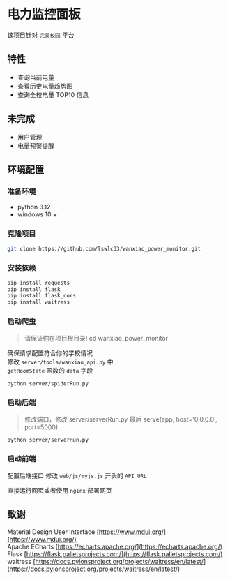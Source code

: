 # 电力监控面板

该项目针对 `完美校园` 平台

## 特性

-   查询当前电量
-   查看历史电量趋势图
-   查询全校电量 TOP10 信息

## 未完成

-   用户管理
-   电量预警提醒

## 环境配置

### 准备环境

-   python 3.12
-   windows 10 +

### 克隆项目

```bash
git clone https://github.com/lswlc33/wanxiao_power_monitor.git
```

### 安装依赖

```bash
pip install requests
pip install flask
pip install flask_cors
pip install waitress
```

### 启动爬虫

> 请保证你在项目根目录!
> cd wanxiao_power_monitor

确保请求配置符合你的学校情况  
修改 `server/tools/wanxiao_api.py` 中  
`getRoomState` 函数的 `data` 字段

```bash
python server/spiderRun.py
```

### 启动后端

> 修改端口，修改 server/serverRun.py 最后
> serve(app, host='0.0.0.0', port=5000)

```bash
python server/serverRun.py
```

### 启动前端

配置后端接口
修改 `web/js/myjs.js` 开头的 `API_URL`

直接运行网页或者使用 `nginx` 部署网页

## 致谢

Material Design User Interface [https://www.mdui.org/](https://www.mdui.org/)  
Apache ECharts [https://echarts.apache.org/](https://echarts.apache.org/)  
Flask [https://flask.palletsprojects.com/](https://flask.palletsprojects.com/)  
waitress [https://docs.pylonsproject.org/projects/waitress/en/latest/](https://docs.pylonsproject.org/projects/waitress/en/latest/)
